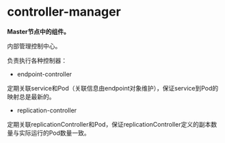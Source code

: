 # controller-manager

**Master节点中的组件。**

内部管理控制中心。

负责执行各种控制器：

- endpoint-controller

定期关联service和Pod（关联信息由endpoint对象维护），保证service到Pod的映射总是最新的。

- replication-controller

定期关联replicationController和Pod，保证replicationController定义的副本数量与实际运行的Pod数量一致。
